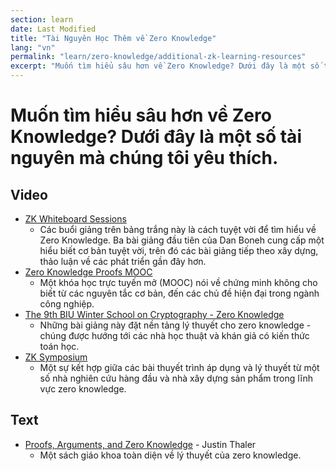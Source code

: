 ```yaml
---
section: learn
date: Last Modified
title: "Tài Nguyên Học Thêm về Zero Knowledge"
lang: "vn"
permalink: "learn/zero-knowledge/additional-zk-learning-resources"
excerpt: "Muốn tìm hiểu sâu hơn về Zero Knowledge? Dưới đây là một số tài nguyên mà chúng tôi yêu thích."
---
```


# Muốn tìm hiểu sâu hơn về Zero Knowledge? Dưới đây là một số tài nguyên mà chúng tôi yêu thích.

## Video

- [ZK Whiteboard Sessions](https://youtube.com/playlist?list=PLj80z0cJm8QErn3akRcqvxUsyXWC81OGq)
  - Các buổi giảng trên bảng trắng này là cách tuyệt vời để tìm hiểu về Zero Knowledge. Ba bài giảng đầu tiên của Dan Boneh cung cấp một hiểu biết cơ bản tuyệt vời, trên đó các bài giảng tiếp theo xây dựng, thảo luận về các phát triển gần đây hơn.
- [Zero Knowledge Proofs MOOC](https://youtube.com/playlist?list=PLS01nW3Rtgor_yJmQsGBZAg5XM4TSGpPs)
  - Một khóa học trực tuyến mở (MOOC) nói về chứng minh không cho biết từ các nguyên tắc cơ bản, đến các chủ đề hiện đại trong ngành công nghiệp.
- [The 9th BIU Winter School on Cryptography - Zero Knowledge](https://youtube.com/playlist?list=PL8Vt-7cSFnw29cLUVqAIuMlg1QJ-szV0K)
  - Những bài giảng này đặt nền tảng lý thuyết cho zero knowledge - chúng được hướng tới các nhà học thuật và khán giả có kiến thức toán học.
- [ZK Symposium](https://www.youtube.com/playlist?list=PLrzRr7okCcmbAlgYpuFjzUJv8tAyowDQY)
  - Một sự kết hợp giữa các bài thuyết trình áp dụng và lý thuyết từ một số nhà nghiên cứu hàng đầu và nhà xây dựng sản phẩm trong lĩnh vực zero knowledge.

## Text

- [Proofs, Arguments, and Zero Knowledge](https://people.cs.georgetown.edu/jthaler/ProofsArgsAndZK.html) - Justin Thaler
  - Một sách giáo khoa toàn diện về lý thuyết của zero knowledge.
